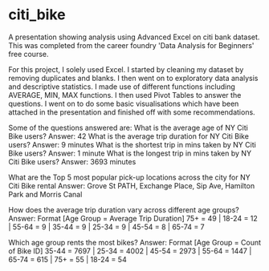 # citi_bike

A presentation showing analysis using Advanced Excel on citi bank dataset. This was completed from the career foundry 'Data Analysis for Beginners' free course.  

For this project, I solely used Excel.  I started by cleaning my dataset by removing duplicates and blanks. I then went on to exploratory data analysis and descriptive statistics.
I made use of different functions including AVERAGE, MIN, MAX functions. I then used Pivot Tables to answer the questions.
I went on to do some basic visualisations which have been attached in the presentation and finished off with some recommendations. 

Some of the questions answered are:
What is the average age of NY Citi Bike users? Answer: 42
What is the average trip duration for NY Citi Bike users? Answer: 9 minutes
What is the shortest trip in mins taken by NY Citi Bike users? Answer: 1 minute
What is the longest trip in mins taken by NY Citi Bike users? Answer: 3693 minutes

What are the Top 5 most popular pick-up locations across the city for NY Citi Bike rental
Answer: Grove St PATH, Exchange Place, Sip Ave, Hamilton Park and Morris Canal

How does the average trip duration vary across different age groups?
Answer: Format [Age Group = Average Trip Duration]
75+	= 49 |
18-24	= 12 |
55-64 =	9 |
35-44	= 9 |
25-34	= 9 |
45-54	= 8 |
65-74	= 7

Which age group rents the most bikes?
Answer: Format [Age Group = Count of Bike ID]
35-44	= 7697 |
25-34	= 4002 |
45-54	= 2973 |
55-64	= 1447 |
65-74	= 615 |
75+	= 55 |
18-24	= 54
